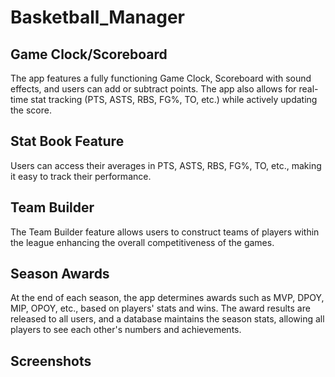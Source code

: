 # Basketball_Manager

<!DOCTYPE html>
<html lang="en">

<head>
  <meta charset="UTF-8">
  <meta name="viewport" content="width=device-width, initial-scale=1.0">
 
</head>

<body>

  <h2>Game Clock/Scoreboard</h2>
  <p>The app features a fully functioning Game Clock, Scoreboard with sound effects, and users can add or subtract points. The app also allows for
    real-time stat tracking (PTS, ASTS, RBS, FG%, TO, etc.) while actively updating the score.</p>

  <h2>Stat Book Feature</h2>
  <p>Users can access their averages in PTS, ASTS, RBS, FG%, TO, etc., making it easy to track their performance.</p>

  <h2>Team Builder</h2>
  <p>The Team Builder feature allows users to construct teams of players within the league enhancing the overall
    competitiveness of the games.</p>

  <h2>Season Awards</h2>
  <p>At the end of each season, the app determines awards such as MVP, DPOY, MIP, OPOY, etc., based on players' stats
    and wins. The award results are released to all users, and a database maintains the season stats, allowing all
    players to see each other's numbers and achievements.</p>

 <h2>Screenshots</h2>
 <div style="display: flex; margin: 100%">
  <img src="https://swabhan.github.io/Scoreboard.jpeg" alt="Scoreboard" width="300"  style="border-radius: 10px; object-fit: cover;">
  <img src="https://swabhan.github.io/stats.jpeg" alt="Stats" width="300" style="border-radius: 10px; object-fit: cover;">
</div>


  
 
